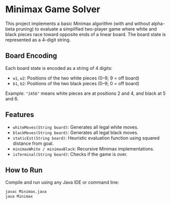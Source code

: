 # Minimax Game Solver

This project implements a basic Minimax algorithm (with and without alpha-beta pruning) to evaluate a simplified two-player game where white and black pieces race toward opposite ends of a linear board. The board state is represented as a 4-digit string.

## Board Encoding

Each board state is encoded as a string of 4 digits:
- `w1`, `w2`: Positions of the two white pieces (0–9; 9 = off board)
- `b1`, `b2`: Positions of the two black pieces (0–9; 0 = off board)

Example: `"2456"` means white pieces are at positions 2 and 4, and black at 5 and 6.

## Features

- `whiteMoves(String board)`: Generates all legal white moves.
- `blackMoves(String board)`: Generates all legal black moves.
- `staticEst(String board)`: Heuristic evaluation function using squared distance from goal.
- `minimaxWhite / minimaxBlack`: Recursive Minimax implementations.
- `isTerminal(String board)`: Checks if the game is over.

## How to Run

Compile and run using any Java IDE or command line:
```bash
javac Minimax.java
java Minimax
